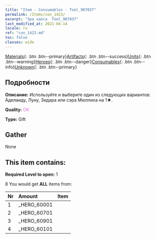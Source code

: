 ```yaml
---
title: "Item - Consumables - Tool_907037"
permalink: /Items/con_1423/
excerpt: "Эра хаоса  Tool_907037"
last_modified_at: 2021-04-14
locale: ru
ref: "con_1423.md"
toc: false
classes: wide
---
```

 [Materials](/ru/Items/){: .btn .btn--primary}[Artifacts](/ru/Items/Artifacts/){: .btn .btn--success}[Units](/ru/Items/Units/){: .btn .btn--warning}[Heroes](/ru/Items/Heroes/){: .btn .btn--danger}[Consumables](/ru/Items/Consumables/){: .btn .btn--info}[Unknown](/ru/Items/Unknown/){: .btn .btn--primary}

## Подробности
 **Описание:** Используйте и выберите один из следующих вариантов: Аделаиду, Луну, Зидара или сэра Мюллиха на 1★.

 **Quality:** <span style="color: #DA70D6">OK</span>

 **Type:** Gift

## Gather

  None

## This item contains:

 **Required Level to open:** 1

 8 You would get **ALL** items  from:

  | Nr | Amount |     Item    |
  |:---|:-------|:------------|
  | 1 | _HERO_60001 | 
  | 2 | _HERO_60701 | 
  | 3 | _HERO_60901 | 
  | 4 | _HERO_60101 | 
